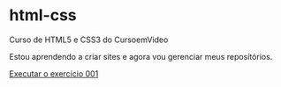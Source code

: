 # html-css
 Curso de HTML5 e CSS3 do CursoemVideo

Estou aprendendo a criar sites e agora vou gerenciar meus reposítórios.

<a href="https://devbrunobsl.github.io/html-css/exercicios/ex001/index.html">Executar o exercício 001</a>